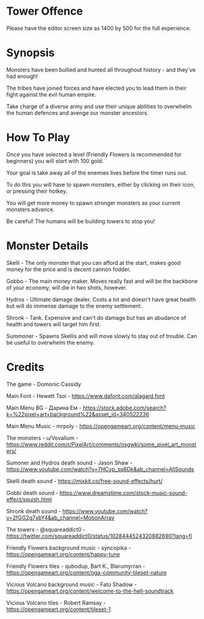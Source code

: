 # Tower Offence
Please have the editor screen size as 1400 by 500 for the full experience.

# Synopsis
Monsters have been bullied and hunted all throughout history - and they've had enough!

The tribes have joined forces and have elected you to lead them in their fight against the evil human empire.

Take charge of a diverse army and use their unique abilities to overwhelm the human defences and avenge our monster ancestors.

# How To Play

Once you have selected a level (Friendly Flowers is recommended for beginners) you will start with 100 gold.

Your goal is take away all of the enemies lives before the timer runs out.

To do this you will have to spawn monsters, either by clicking on their icon, or pressing their hotkey.

You will get more money to spawn stronger monsters as your current monsters advance.

Be careful! The humans will be building towers to stop you!

# Monster Details

Skelli - The only monster that you can afford at the start, makes good money for the price and is decent cannon fodder.

Gobbo - The main money maker. Moves really fast and will be the backbone of your economy, will die in two shots, however.

Hydros - Ultimate damage dealer. Costs a lot and doesn't have great health but will do immense damage to the enemy settlement.

Shronk - Tank. Expensive and can't do damage but has an abudance of health and towers will target him first.

Summoner - Spawns Skellis and will move slowly to stay out of trouble. Can be useful to overwhelm the enemy.

# Credits

The game - Domonic Cassidy

Main Font - Hewett Tsoi - https://www.dafont.com/alagard.font

Main Menu BG - Дарина Ем - https://stock.adobe.com/search?k=%22pixel+art+background%22&asset_id=340522236

Main Menu Music - mrpoly - https://opengameart.org/content/menu-music

The monsters - u/Vovalium - https://www.reddit.com/r/PixelArt/comments/osgwkj/some_pixel_art_monsters/

Sumoner and Hydros death sound - Jason Shaw - https://www.youtube.com/watch?v=7HCyp_sq8Dk&ab_channel=AllSounds

Skelli death sound - https://mixkit.co/free-sound-effects/hurt/

Gobbi death sound - https://www.dreamstime.com/stock-music-sound-effect/squish.html

Shronk death sound - https://www.youtube.com/watch?v=2fGG2g7xbY4&ab_channel=MotionArray

The towers - @squareaddict0 - https://twitter.com/squareaddict0/status/1028444524320882690?lang=fi

Friendly Flowers background music - syncopika - https://opengameart.org/content/happy-tune

Friendly Flowers tiles - qubodup, Bart K., Blarumyrran - https://opengameart.org/content/oga-community-tileset-nature

Vicious Volcano background music -  Fato Shadow - https://opengameart.org/content/welcome-to-the-hell-soundtrack

Vicious Volcano tiles - Robert Ramsay - https://opengameart.org/content/tileset-1

